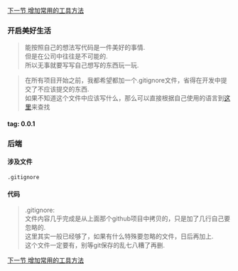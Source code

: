 <a target="_blank" href="https://github.com/bxxfighting/rurality/blob/master/how/to/do/1/2.md">下一节 增加常用的工具方法</a>  

### 开启美好生活
> 能按照自己的想法写代码是一件美好的事情.  
> 但是在公司中往往是不可能的.  
> 所以无事就要写写自己想写的东西玩一玩.  

> 在所有项目开始之前，我都希望都加一个.gitignore文件，省得在开发中提交了不应该提交的东西.  
> 如果不知道这个文件中应该写什么，那么可以直接根据自己使用的语言到[这里](https://github.com/github/gitignore)来查找  

#### tag: 0.0.1

### 后端

#### 涉及文件
```
.gitignore
```

#### 代码
> .gitignore:  
> 文件内容几乎完成是从上面那个github项目中拷贝的，只是加了几行自己要忽略的.  
> 这里其实一般已经够了，如果有什么特殊要忽略的文件，日后再加上.  
> 这个文件一定要有，别等git保存的乱七八糟了再删.  

<a target="_blank" href="https://github.com/bxxfighting/rurality/blob/master/how/to/do/1/2.md">下一节 增加常用的工具方法</a>  

